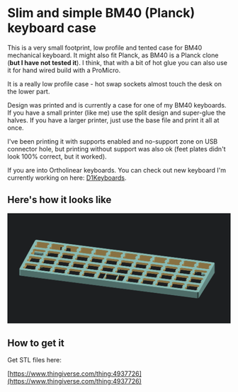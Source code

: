 # Slim and simple BM40 (Planck) keyboard case

This is a very small footprint, low profile and tented case for BM40 mechanical keyboard. It might also fit Planck, as BM40 is a Planck clone (**but I have not tested it**). I think, that with a bit of hot glue you can also use it for hand wired build with a ProMicro.

It is a really low profile case - hot swap sockets almost touch the desk on the lower part.

Design was printed and is currently a case for one of my BM40 keyboards. If you have a small printer (like me) use the split design and super-glue the halves. If you have a larger printer, just use the base file and print it all at once.

I've been printing it with supports enabled and no-support zone on USB connector hole, but printing without support was also ok (feet plates didn't look 100% correct, but it worked).

If you are into Ortholinear keyboards. You can check out new keyboard I'm currently working on here: [D1Keyboards](https://D1keyboards.com).

## Here's how it looks like

![Case render](img/case-render.png)

## How to get it

Get STL files here:

[https://www.thingiverse.com/thing:4937726](https://www.thingiverse.com/thing:4937726)
